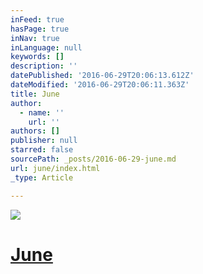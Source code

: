 ```yaml
---
inFeed: true
hasPage: true
inNav: true
inLanguage: null
keywords: []
description: ''
datePublished: '2016-06-29T20:06:13.612Z'
dateModified: '2016-06-29T20:06:11.363Z'
title: June
author:
  - name: ''
    url: ''
authors: []
publisher: null
starred: false
sourcePath: _posts/2016-06-29-june.md
url: june/index.html
_type: Article

---
```

![](https://the-grid-user-content.s3-us-west-2.amazonaws.com/ebafc885-a328-403b-a8c7-0c9ddd14d8fc.jpg)

# [June][0]

[0]: https://thegrid.ai/graceworship/youtube-videos/